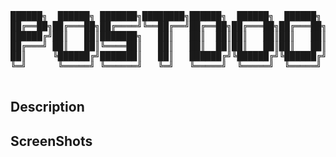 <pre>
██████╗  ██████╗ ███████╗████████╗██████╗  ██████╗  ██████╗ ██████╗ 
██╔══██╗██╔═══██╗██╔════╝╚══██╔══╝██╔══██╗██╔═══██╗██╔═══██╗██╔══██╗
██████╔╝██║   ██║███████╗   ██║   ██║  ██║██║   ██║██║   ██║██████╔╝
██╔═══╝ ██║   ██║╚════██║   ██║   ██║  ██║██║   ██║██║   ██║██╔══██╗
██║     ╚██████╔╝███████║   ██║   ██████╔╝╚██████╔╝╚██████╔╝██║  ██║
╚═╝      ╚═════╝ ╚══════╝   ╚═╝   ╚═════╝  ╚═════╝  ╚═════╝ ╚═╝  ╚═╝
                                                                    
</pre>                                                           

## Description

## ScreenShots
